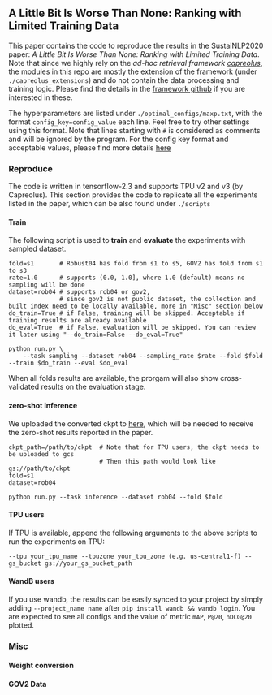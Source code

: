 ## A Little Bit Is Worse Than None: Ranking with Limited Training Data

This paper contains the code to reproduce the results in the SustaiNLP2020 paper: *A Little Bit Is Worse Than None: Ranking with Limited Training Data*.
Note that since we highly rely on the *ad-hoc retrieval framework [capreolus](https://capreolus.ai/)*, 
the modules in this repo are mostly the extension of the framework (under `./capreolus_extensions`) and do not contain the data processing and training logic.
Please find the details in the [framework github](https://github.com/capreolus-ir/capreolus) if you are interested in these.

The hyperparameters are listed under `./optimal_configs/maxp.txt`, with the format `config_key=config_value` each line.
Feel free to try other settings using this format. Note that lines starting with `#` is considered as comments and will be ignored by the program.
For the config key format and acceptable values, please find more details [here](https://capreolus.ai/en/latest/quick.html#command-line-interface) 

### Reproduce
The code is written in tensorflow-2.3 and supports TPU v2 and v3 (by Capreolus). 
This section provides the code to replicate all the experiments listed in the paper, 
which can be also found under `./scripts`

#### Train 
The following script is used to **train** and **evaluate** the experiments with sampled dataset. 
```
fold=s1       # Robust04 has fold from s1 to s5, GOV2 has fold from s1 to s3 
rate=1.0      # supports (0.0, 1.0], where 1.0 (default) means no sampling will be done 
dataset=rob04 # supports rob04 or gov2, 
              # since gov2 is not public dataset, the collection and built index need to be locally available, more in "Misc" section below  
do_train=True # if False, training will be skipped. Acceptable if training results are already available 
do_eval=True  # if False, evaluation will be skipped. You can review it later using "--do_train=False --do_eval=True" 

python run.py \
    --task sampling --dataset rob04 --sampling_rate $rate --fold $fold --train $do_train --eval $do_eval 
```
When all folds results are available, the prorgam will also show cross-validated results on the evaluation stage. 

#### zero-shot Inference 
We uploaded the converted ckpt to [here](), which will be needed to receive the zero-shot results reported in the paper. 
```  
ckpt_path=/path/to/ckpt  # Note that for TPU users, the ckpt needs to be uploaded to gcs 
                         # Then this path would look like gs://path/to/ckpt  
fold=s1 
dataset=rob04 

python run.py --task inference --dataset rob04 --fold $fold 
```

#### TPU users 
If TPU is available, append the following arguments to the above scripts to run the experiments on TPU: 
```
--tpu your_tpu_name --tpuzone your_tpu_zone (e.g. us-central1-f) --gs_bucket gs://your_gs_bucket_path
``` 

#### WandB users
If you use wandb, the results can be easily synced to your project by simply adding `--project_name name` after `pip install wandb && wandb login`. 
You are expected to see all configs and the value of metric `mAP`, `P@20`, `nDCG@20` plotted. 


### Misc
#### Weight conversion

#### GOV2 Data 


